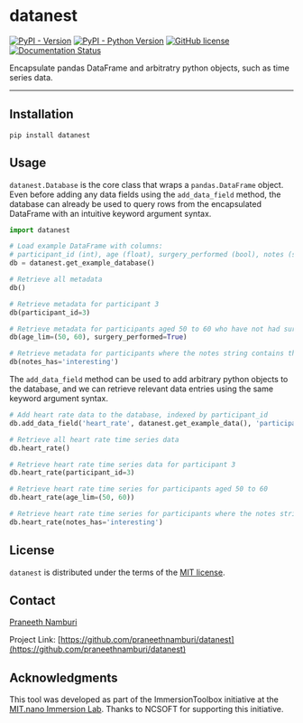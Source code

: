 # datanest

[![PyPI - Version](https://img.shields.io/pypi/v/datanest.svg)](https://pypi.org/project/datanest)
[![PyPI - Python Version](https://img.shields.io/pypi/pyversions/datanest.svg)](https://pypi.org/project/datanest)
[![GitHub license](https://img.shields.io/badge/license-MIT-blue.svg)](https://raw.githubusercontent.com/praneethnamburi/datanest/main/LICENSE)
[![Documentation Status](https://readthedocs.org/projects/datanest/badge/?version=latest)](https://datanest.readthedocs.io)

Encapsulate pandas DataFrame and arbitratry python objects, such as time series data.

-----

## Installation

```console
pip install datanest
```

## Usage

`datanest.Database` is the core class that wraps a `pandas.DataFrame` object. Even before adding any data fields using the `add_data_field` method, the database can already be used to query rows from the encapsulated DataFrame with an intuitive keyword argument syntax.

```python
import datanest

# Load example DataFrame with columns: 
# participant_id (int), age (float), surgery_performed (bool), notes (str)
db = datanest.get_example_database()

# Retrieve all metadata
db()

# Retrieve metadata for participant 3
db(participant_id=3)

# Retrieve metadata for participants aged 50 to 60 who have not had surgery
db(age_lim=(50, 60), surgery_performed=True)

# Retrieve metadata for participants where the notes string contains the word interesting
db(notes_has='interesting')
```

The `add_data_field` method can be used to add arbitrary python objects to the database, and we can retrieve relevant data entries using the same keyword argument syntax.

```python
# Add heart rate data to the database, indexed by participant_id
db.add_data_field('heart_rate', datanest.get_example_data(), 'participant_id')

# Retrieve all heart rate time series data
db.heart_rate()

# Retrieve heart rate time series data for participant 3
db.heart_rate(participant_id=3)

# Retrieve heart rate time series for participants aged 50 to 60
db.heart_rate(age_lim=(50, 60))

# Retrieve heart rate time series for participants where the notes string contains the word interesting
db.heart_rate(notes_has='interesting')
```

## License

`datanest` is distributed under the terms of the [MIT license](LICENSE).

## Contact

[Praneeth Namburi](https://praneethnamburi.com)

Project Link: [https://github.com/praneethnamburi/datanest](https://github.com/praneethnamburi/datanest)


## Acknowledgments

This tool was developed as part of the ImmersionToolbox initiative at the [MIT.nano Immersion Lab](https://immersion.mit.edu). Thanks to NCSOFT for supporting this initiative.
